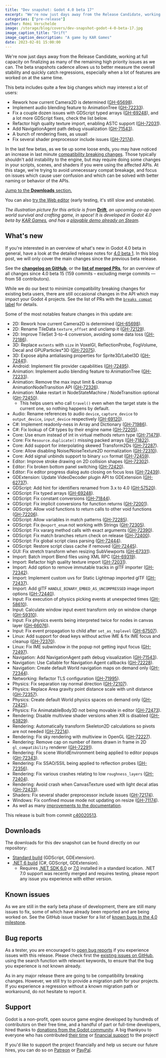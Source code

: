```yaml
---
title: "Dev snapshot: Godot 4.0 beta 17"
excerpt: "We're now just days away from the Release Candidate, working at full capacity on finalizing as many of the remaining high priority issues as we can. This beta adds audio blending in AnimationTree, fixes GDScript typed arrays, and refactors high quality texture import to enable ASTC support."
categories: ["pre-release"]
author: Rémi Verschelde
image: /storage/blog/covers/dev-snapshot-godot-4-0-beta-17.jpg
image_caption_title: "Drift"
image_caption_description: "A game by KAR Games"
date: 2023-02-01 15:00:00
---
```


We're now just days away from the Release Candidate, working at full capacity on finalizing as many of the remaining high priority issues as we can. The beta snapshots cadence allows us to better measure the overall stability and quickly catch regressions, especially when a lot of features are worked on at the same time.

This beta includes quite a few big changes which may interest a lot of users:

- Rework how current Camera2D is determined ([GH-65698](https://github.com/godotengine/godot/pull/65698)).
- Implement audio blending feature to AnimationTree ([GH-72233](https://github.com/godotengine/godot/pull/72233)).
- Fix a couple dozen issues with GDScript typed arrays ([GH-69248](https://github.com/godotengine/godot/pull/69248)), and a lot more GDScript fixes, check the list below.
- Refactor high quality texture import, enabling ASTC support ([GH-72031](https://github.com/godotengine/godot/pull/72031)).
- Add NavigationAgent path debug visualization ([GH-71543](https://github.com/godotengine/godot/pull/71543)).
- A bunch of rendering fixes, as usual!
- Fix several shader preprocessor include issues ([GH-72174](https://github.com/godotengine/godot/pull/72174)).

In the last few betas, as we tie up some loose ends, you may have noticed an increase in last minute [compatibility breaking changes](https://github.com/godotengine/godot/pulls?q=is%3Apr+merged%3A2023-01-27T12%3A00..2023-02-01T12%3A00+is%3Amerged+sort%3Acreated-asc+milestone%3A4.0+label%3A%22breaks+compat%22). Those typically shouldn't add instability to the engine, but may require doing some changes in your scripts, scenes, and shaders if you were using the affected APIs. At this stage, we're trying to avoid unnecessary compat breakage, and focus on issues which cause user confusion and which can be solved with better naming or behavior of the APIs.

[Jump to the **Downloads** section.](#downloads)

You can also [try the Web editor](https://editor.godotengine.org/releases/4.0.beta17/godot.editor.html) (early testing, it's still slow and unstable).

*The illustration picture for this article is from* [**Drift**](https://store.steampowered.com/app/2159650/Drift/), *an upcoming co-op open world survival and crafting game, in space! It is developed in Godot 4.0 beta by [KAR Games](https://kargam.es/), and has a [playable demo already on Steam](https://store.steampowered.com/app/2159650/Drift/).*

## What's new

If you're interested in an overview of what's new in Godot 4.0 beta in general, have a look at the detailed release notes for [4.0 beta 1](/article/dev-snapshot-godot-4-0-beta-1). In this blog post, we will only cover the main changes since the previous beta release.

See the [**changelog on GitHub**](https://github.com/godotengine/godot/compare/518b9e5801a19229805fe837d7d0cf92920ad413...c40020513ac8201a449b5ae2eeb58fef0ce0a2a4), or the [**list of merged PRs**](https://github.com/godotengine/godot/pulls?q=is%3Apr+merged%3A2023-01-27T12%3A00..2023-02-01T12%3A00+is%3Amerged+sort%3Acreated-asc+milestone%3A4.0), for an overview of all changes since 4.0 beta 15 (159 commits – excluding merge commits ― from 58 contributors).

While we do our best to minimize compatibility breaking changes for existing beta users, there are still occasional changes in the API which may impact your Godot 4 projects. See the list of PRs with the [`breaks compat` label](https://github.com/godotengine/godot/pulls?q=is%3Apr+merged%3A2023-01-27T12%3A00..2023-02-01T12%3A00+is%3Amerged+sort%3Acreated-asc+milestone%3A4.0+label%3A%22breaks+compat%22) for details.

Some of the most notables feature changes in this update are:

- 2D: Rework how current Camera2D is determined ([GH-65698](https://github.com/godotengine/godot/pull/65698)).
- 2D: Rename TileData `texture_offset` and unclamp it ([GH-72129](https://github.com/godotengine/godot/pull/72129)).
- 2D: Improve TileSet 3-to-4 conversion, avoiding some data loss ([GH-72186](https://github.com/godotengine/godot/pull/72186)).
- 3D: Replace `extents` with `size` in VoxelGI, ReflectionProbe, FogVolume, Decal and GPUParticles*3D ([GH-72075](https://github.com/godotengine/godot/pull/72075)).
- 3D: Expose alpha antialiasing properties for Sprite3D/Label3D ([GH-72441](https://github.com/godotengine/godot/pull/72441)).
- Android: Implement file provider capabilities ([GH-72495](https://github.com/godotengine/godot/pull/72495)).
- Animation: Implement audio blending feature to AnimationTree ([GH-72233](https://github.com/godotengine/godot/pull/72233)).
- Animation: Remove the max input limit & cleanup AnimationNodeTransition API ([GH-72326](https://github.com/godotengine/godot/pull/72326)).
- Animation: Make restart in NodeStateMachine / NodeTransition optional ([GH-72450](https://github.com/godotengine/godot/pull/72450)).
  * This helps users who call `travel()` even when the target state is the current one, so nothing happens by default.
- Audio: Rename references to audio `device`, `capture_device` to `output_device`, `input_device` respectively ([GH-69120](https://github.com/godotengine/godot/pull/69120)).
- C#: Implement readonly-ness in Array and Dictionary ([GH-71986](https://github.com/godotengine/godot/pull/71986)).
- C#: Fix lookup of C# types by their engine name ([GH-72205](https://github.com/godotengine/godot/pull/72205)).
- Core: Use enum instead of int in virtual methods return type ([GH-71479](https://github.com/godotengine/godot/pull/71479)).
- Core: Fix `Resource.duplicate()` missing packed arrays ([GH-71822](https://github.com/godotengine/godot/pull/71822)).
- Core: Add support for interpolating skewed Transform2Ds ([GH-72287](https://github.com/godotengine/godot/pull/72287)).
- Core: Allow disabling Noise/NoiseTexture2D normalization ([GH-72310](https://github.com/godotengine/godot/pull/72310)).
- Core: Add signal unbinds support to binary `scn` format ([GH-72459](https://github.com/godotengine/godot/pull/72459)).
- Editor: Improve stroke drawing on 2D collision shapes ([GH-72302](https://github.com/godotengine/godot/pull/72302)).
- Editor: Fix broken bottom panel switching ([GH-72420](https://github.com/godotengine/godot/pull/72420)).
- Editor: Fix editor progress dialog auto closing on focus loss ([GH-72439](https://github.com/godotengine/godot/pull/72439)).
- GDExtension: Update VideoDecoder plugin API to GDExtension ([GH-62737](https://github.com/godotengine/godot/pull/62737)).
- GDScript: Add hint for identifiers renamed from 3.x to 4.0 ([GH-57520](https://github.com/godotengine/godot/pull/57520)).
- GDScript: Fix typed arrays ([GH-69248](https://github.com/godotengine/godot/pull/69248)).
- GDScript: Fix constant conversions ([GH-71844](https://github.com/godotengine/godot/pull/71844)).
- GDScript: Fix implicit conversions for function returns ([GH-72001](https://github.com/godotengine/godot/pull/72001)).
- GDScript: Allow void functions to return calls to other void functions ([GH-72206](https://github.com/godotengine/godot/pull/72206)).
- GDScript: Allow variables in match patterns ([GH-72285](https://github.com/godotengine/godot/pull/72285)).
- GDScript: Fix `@export_enum` not working with Strings ([GH-72305](https://github.com/godotengine/godot/pull/72305)).
- GDScript: Fix vararg method calls with exact arguments ([GH-72390](https://github.com/godotengine/godot/pull/72390)).
- GDScript: Fix match branches return check on release ([GH-72400](https://github.com/godotengine/godot/pull/72400)).
- GDScript: Fix global script class parsing ([GH-72444](https://github.com/godotengine/godot/pull/72444)).
- GDScript: Restore script class cache if removed ([GH-72445](https://github.com/godotengine/godot/pull/72445)).
- GUI: Fix stretch transform when resizing SubViewports ([GH-67331](https://github.com/godotengine/godot/pull/67331)).
- Import: Batch import Blend files using XML RPC ([GH-69319](https://github.com/godotengine/godot/pull/69319)).
- Import: Refactor high quality texture import ([GH-72031](https://github.com/godotengine/godot/pull/72031)).
- Import: Add option to remove immutable tracks in glTF importer ([GH-72342](https://github.com/godotengine/godot/pull/72342)).
- Import: Implement custom uvs for Static Lightmap imported glTF ([GH-72437](https://github.com/godotengine/godot/pull/72437)).
- Import: Add glTF `HANDLE_BINARY_EMBED_AS_UNCOMPRESSED` image import options ([GH-72440](https://github.com/godotengine/godot/pull/72440)).
- Input: Fix execution of physics picking events at unexpected times ([GH-58610](https://github.com/godotengine/godot/pull/58610)).
- Input: Calculate window input event transform only on window change ([GH-59310](https://github.com/godotengine/godot/pull/59310)).
- Input: Fix physics events being interpreted twice for nodes in canvas layer ([GH-66076](https://github.com/godotengine/godot/pull/66076)).
- Input: Fix event propagation to child after `set_as_toplevel` ([GH-67507](https://github.com/godotengine/godot/pull/67507)).
- Linux: Add support for dead keys without active IME & fix IME focus and cleanup ([GH-72370](https://github.com/godotengine/godot/pull/72370)).
- Linux: Fix IME subwindow in the popup not getting input focus ([GH-72497](https://github.com/godotengine/godot/pull/72497)).
- Navigation: Add NavigationAgent path debug visualization ([GH-71543](https://github.com/godotengine/godot/pull/71543)).
- Navigation: Use Callable for Navigation Agent callbacks ([GH-72228](https://github.com/godotengine/godot/pull/72228)).
- Navigation: Create default World navigation maps on demand only ([GH-72344](https://github.com/godotengine/godot/pull/72344)).
- Networking: Refactor TLS configuration ([GH-71995](https://github.com/godotengine/godot/pull/71995)).
- Physics: Fix separation ray normal direction ([GH-72107](https://github.com/godotengine/godot/pull/72107)).
- Physics: Replace Area gravity point distance scale with unit distance ([GH-72357](https://github.com/godotengine/godot/pull/72357)).
- Physics: Create default World physics spaces on demand only ([GH-72425](https://github.com/godotengine/godot/pull/72425)).
- Physics: Fix AnimatableBody3D not being movable in editor ([GH-72473](https://github.com/godotengine/godot/pull/72473)).
- Rendering: Disable multiview shader versions when XR is disabled ([GH-63829](https://github.com/godotengine/godot/pull/63829)).
- Rendering: Automatically transform Skeleton2D calculations so pivots are not needed ([GH-72214](https://github.com/godotengine/godot/pull/72214)).
- Rendering: Fix sky rendering with multiview in OpenGL ([GH-72227](https://github.com/godotengine/godot/pull/72227)).
- Rendering: Remove cap on number of items drawn in frame in 2D `gl_compatibility` renderer ([GH-72291](https://github.com/godotengine/godot/pull/72291)).
- Rendering: Fix scene WorldEnvironment being applied to editor popups ([GH-72343](https://github.com/godotengine/godot/pull/72343)).
- Rendering: Fix SSAO/SSIL being applied to reflection probes ([GH-72356](https://github.com/godotengine/godot/pull/72356)).
- Rendering: Fix various crashes relating to low `roughness_layers` ([GH-72404](https://github.com/godotengine/godot/pull/72404)).
- Rendering: Avoid crash when CanvasTexture used with light decal atlas ([GH-72433](https://github.com/godotengine/godot/pull/72433)).
- Shaders: Fix several shader preprocessor include issues ([GH-72174](https://github.com/godotengine/godot/pull/72174)).
- Windows: Fix confined mouse mode not updating on resize ([GH-71174](https://github.com/godotengine/godot/pull/71174)).
- As well as many [improvements to the documentation](/article/godot-4-0-docs-sprint/).

This release is built from commit [c40020513](https://github.com/godotengine/godot/commit/c40020513ac8201a449b5ae2eeb58fef0ce0a2a4).

<a id="downloads"></a>
## Downloads

The downloads for this dev snapshot can be found directly on our repository:

* [Standard build](https://downloads.tuxfamily.org/godotengine/4.0/beta16/) (GDScript, GDExtension).
* [.NET 6 build](https://downloads.tuxfamily.org/godotengine/4.0/beta16/mono) (C#, GDScript, GDExtension).
  - Requires [.NET SDK 6.0](https://dotnet.microsoft.com/en-us/download/dotnet/6.0) or [7.0](https://dotnet.microsoft.com/en-us/download/dotnet/7.0) installed in a standard location. .NET 7.0 support was recently merged and requires testing, please report any issue you experience with either version.

## Known issues

As we are still in the early beta phase of development, there are still many issues to fix, some of which have already been reported and are being worked on. See the GitHub issue tracker for a list of [known bugs in the 4.0 milestone](https://github.com/godotengine/godot/issues?q=is%3Aissue+is%3Aopen+milestone%3A4.0+label%3Abug+).

## Bug reports

As a tester, you are encouraged to [open bug reports](https://github.com/godotengine/godot/issues) if you experience issues with this release. Please check first the [existing issues on GitHub](https://github.com/godotengine/godot/issues), using the search function with relevant keywords, to ensure that the bug you experience is not known already.

As in any major release there are going to be compatibility breaking changes. However, we still try to provide a migration path for your projects. If you experience a regression without a known migration path or workaround, do not hesitate to report it.

## Support

Godot is a non-profit, open source game engine developed by hundreds of contributors on their free time, and a handful of part or full-time developers, hired thanks to [donations from the Godot community](https://godotengine.org/donate). A big thankyou to everyone who has contributed [their time](https://github.com/godotengine/godot/blob/master/AUTHORS.md) or [financial support](https://github.com/godotengine/godot/blob/master/DONORS.md) to the project!

If you'd like to support the project financially and help us secure our future hires, you can do so on [Patreon](https://www.patreon.com/godotengine) or [PayPal](https://godotengine.org/donate).
